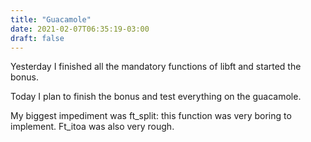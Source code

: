 ```yaml
---
title: "Guacamole"
date: 2021-02-07T06:35:19-03:00
draft: false
---
```


Yesterday I finished all the mandatory functions of libft and started the bonus.

Today I plan to finish the bonus and test everything on the guacamole.

My biggest impediment was ft_split: this function was very boring to implement. Ft_itoa was also very rough.
